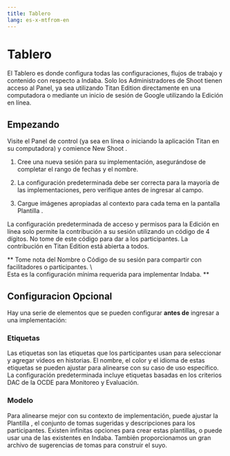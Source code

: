```yaml
---
title: Tablero
lang: es-x-mtfrom-en
---
```

<ReadTime/> 

# Tablero  

<Leader> 

 El Tablero es donde configura todas las configuraciones, flujos de trabajo y contenido con respecto a Indaba. Solo los <span class="code">Administradores de Shoot</span> tienen acceso al Panel, ya sea utilizando Titan Edition directamente en una computadora o mediante un inicio de sesión de Google utilizando la Edición en línea.  

</Leader> 

## Empezando  

 Visite el Panel de control (ya sea en línea o iniciando la aplicación Titan en su computadora) y <span class="code">comience New Shoot</span> .  

<ol><li> Cree una nueva sesión para su implementación, asegurándose de completar el rango de fechas y el nombre. </li></ol> 
<ol start="2"><li> La configuración predeterminada debe ser correcta para la mayoría de las implementaciones, pero verifique antes de ingresar al campo. </li></ol> 
<ol start="3"><li> Cargue imágenes apropiadas al contexto para cada <span class="code">tema</span> en la pantalla <span class="code">Plantilla</span> . </li></ol> 

<Tip> 

 La configuración predeterminada de acceso y permisos para la Edición en línea solo permite la contribución a su sesión utilizando un <span class="code">código de</span> 4 dígitos. No tome de este código para dar a los participantes. La contribución en Titan Edition está abierta a todos.  

 ** Tome nota del Nombre o Código de su sesión para compartir con facilitadores o participantes. \  
 Esta es la configuración mínima requerida para implementar Indaba. **  

</Tip> 

## Configuracion Opcional  

 Hay una serie de elementos que se pueden configurar <strong>antes de</strong> ingresar a una implementación:  

### Etiquetas  

 Las etiquetas son las etiquetas que los participantes usan para seleccionar y agregar videos en historias. El nombre, el color y el idioma de estas etiquetas se pueden ajustar para alinearse con su caso de uso específico. La configuración predeterminada incluye etiquetas basadas en los criterios DAC de la OCDE para Monitoreo y Evaluación.  

### Modelo  

 Para alinearse mejor con su contexto de implementación, puede ajustar la <span class="code">Plantilla</span> , el conjunto de tomas sugeridas y descripciones para los participantes. Existen infinitas opciones para crear estas plantillas, o puede usar una de las existentes en Indaba. También proporcionamos un gran archivo de sugerencias de tomas para construir el suyo.  

